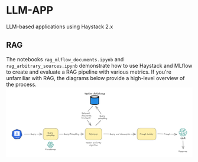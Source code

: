 # LLM-APP
LLM-based applications using Haystack 2.x

## RAG
The notebooks `rag_mlflow_documents.ipynb` and `rag_arbitrary_sources.ipynb` demonstrate how to use Haystack and MLflow to create and evaluate a RAG pipeline with various metrics. If you're unfamiliar with RAG, the diagrams below provide a high-level overview of the process.
![screenshot](./diagrams/rag_pipeline.png)
